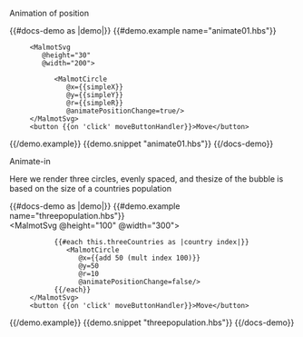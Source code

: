 Animation of position



{{#docs-demo as |demo|}}
   {{#demo.example name="animate01.hbs"}}
      
         <MalmotSvg 
            @height="30" 
            @width="200">
            
               <MalmotCircle 
                  @x={{simpleX}}
                  @y={{simpleY}} 
                  @r={{simpleR}} 
                  @animatePositionChange=true/>
         </MalmotSvg> 
         <button {{on 'click' moveButtonHandler}}>Move</button> 
     
   {{/demo.example}} 
   {{demo.snippet "animate01.hbs"}} 
{{/docs-demo}}


Animate-in

Here we render three circles, evenly spaced, and thesize of the bubble is 
based on the size of a countries population

{{#docs-demo as |demo|}}
   {{#demo.example name="threepopulation.hbs"}}      
         <MalmotSvg 
            @height="100" 
            @width="300">

               {{#each this.threeCountries as |country index|}}
                  <MalmotCircle 
                     @x={{add 50 (mult index 100)}}
                     @y=50 
                     @r=10 
                     @animatePositionChange=false/>
               {{/each}}
         </MalmotSvg> 
         <button {{on 'click' moveButtonHandler}}>Move</button> 
     
   {{/demo.example}} 
   {{demo.snippet "threepopulation.hbs"}} 
{{/docs-demo}}

